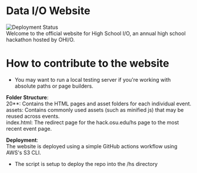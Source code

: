 # Data I/O Website
![Deployment Status](https://github.com/hackohio/highschoolio/workflows/HS-site%20S3%20Deployment/badge.svg)  
Welcome to the official website for High School I/O, an annual high school hackathon hosted by OHI/O.

# How to contribute to the website
- You may want to run a local testing server if you're working with absolute paths or page builders.

**Folder Structure**:  
20**: Contains the HTML pages and asset folders for each individual event.  
assets: Contains commonly used assets (such as minified js) that may be reused across events.  
index.html: The redirect page for the hack.osu.edu/hs page to the most recent event page.

**Deployment**:  
The website is deployed using a simple GitHub actions workflow using AWS's S3 CLI.
- The script is setup to deploy the repo into the /hs directory
